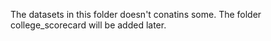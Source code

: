 The datasets in this folder doesn't conatins some. The folder college_scorecard will be added later.

